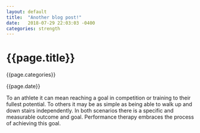 ```yaml
---
layout: default
title:  "Another blog post!"
date:   2018-07-29 22:03:03 -0400
categories: strength
---
```

<div id="message" class="col-xs-12 col-xs-offset-0 col-sm-10 col-sm-offset-1 col-md-8 col-md-offset-2 col-lg-6 col-lg-offset-3">
<h1>{{page.title}}</h1>
<p>{{page.categories}}</p>
<p>{{page.date}}</p>
<p>To an athlete it can mean reaching a goal in competition or training to their fullest potential. To others it may be as
simple as being able to walk up and down stairs independently. In both scenarios there is a specific and measurable outcome
and goal. Performance therapy embraces the process of achieving this goal.</p>          
</div>